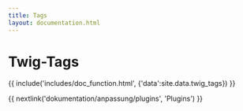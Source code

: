 ```yaml
---
title: Tags
layout: documentation.html
---
```


# Twig-Tags

{{ include('includes/doc_function.html', {'data':site.data.twig_tags}) }}


{{ nextlink('dokumentation/anpassung/plugins', 'Plugins') }}
